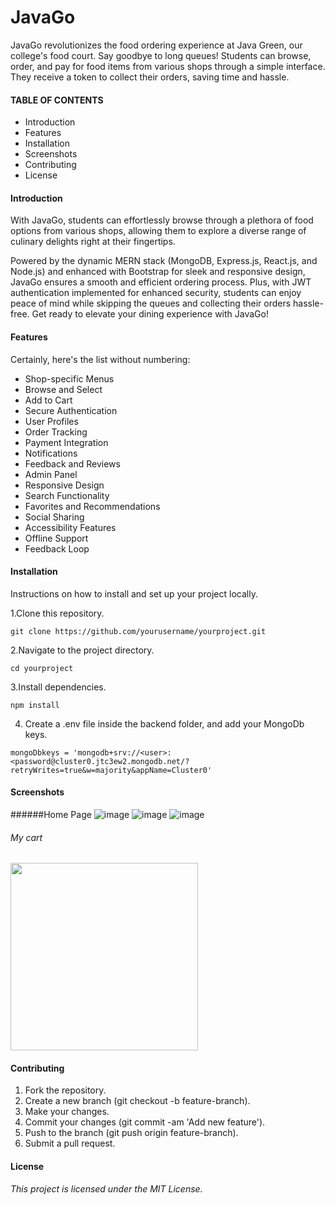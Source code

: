 # JavaGo

JavaGo revolutionizes the food ordering experience at Java Green, our college's food court. Say goodbye to long queues! Students can browse, order, and pay for food items from various shops through a simple interface. They receive a token to collect their orders, saving time and hassle.



#### TABLE OF CONTENTS
- Introduction
- Features
- Installation
- Screenshots
- Contributing
- License


#### Introduction

With JavaGo, students can effortlessly browse through a plethora of food options from various shops, allowing them to explore a diverse range of culinary delights right at their fingertips.

Powered by the dynamic MERN stack (MongoDB, Express.js, React.js, and Node.js) and enhanced with Bootstrap for sleek and responsive design, JavaGo ensures a smooth and efficient ordering process. Plus, with JWT authentication implemented for enhanced security, students can enjoy peace of mind while skipping the queues and collecting their orders hassle-free. Get ready to elevate your dining experience with JavaGo!

#### Features

Certainly, here's the list without numbering:

- Shop-specific Menus
- Browse and Select
- Add to Cart
- Secure Authentication
- User Profiles
- Order Tracking
- Payment Integration
- Notifications
- Feedback and Reviews
- Admin Panel
- Responsive Design
- Search Functionality
- Favorites and Recommendations
- Social Sharing
- Accessibility Features
- Offline Support
- Feedback Loop


#### Installation

Instructions on how to install and set up your project locally.

1.Clone this repository.

`git clone https://github.com/yourusername/yourproject.git`

2.Navigate to the project directory.

`cd yourproject`

3.Install dependencies.

`npm install`

4. Create a .env file inside the backend folder, and add your MongoDb keys.

`mongoDbkeys = 'mongodb+srv://<user>:<password@cluster0.jtc3ew2.mongodb.net/?retryWrites=true&w=majority&appName=Cluster0'`


#### Screenshots

######Home Page 
![image](https://github.com/stadia03/JavaGo/assets/93596846/935a35aa-ca90-47a6-931a-486940d9e790)
![image](https://github.com/stadia03/JavaGo/assets/93596846/28bd95b3-7d1d-4533-bb8e-6ad79a387b37)
![image](https://github.com/stadia03/JavaGo/assets/93596846/9a722dd3-2ba7-43ca-9c7b-5f8832e8da8b)

###### My cart
<img src="https://github.com/stadia03/JavaGo/assets/93596846/38c718a1-cf03-4aaf-a89d-13af7e4e9e62" width="300">


#### Contributing

1. Fork the repository.
2. Create a new branch (git checkout -b feature-branch).
3. Make your changes.
4. Commit your changes (git commit -am 'Add new feature').
5. Push to the branch (git push origin feature-branch).
6. Submit a pull request.

#### License
*This project is licensed under the MIT License.*
